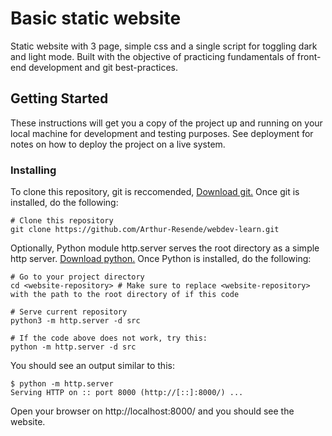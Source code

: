# Basic static website

Static website with 3 page, simple css and a single script for toggling dark and light mode. Built with the objective of practicing fundamentals of front-end development and git best-practices.

## Getting Started

These instructions will get you a copy of the project up and running on your local machine for development and testing purposes. See deployment for notes on how to deploy the project on a live system.

### Installing

To clone this repository, git is reccomended, [Download git.](https://git-scm.com/downloads)
Once git is installed, do the following:

```
# Clone this repository
git clone https://github.com/Arthur-Resende/webdev-learn.git
```

Optionally, Python module http.server serves the root directory as a simple http server. [Download python.](https://www.python.org/downloads/)
Once Python is installed, do the following:
```
# Go to your project directory
cd <website-repository> # Make sure to replace <website-repository> with the path to the root directory of if this code

# Serve current repository
python3 -m http.server -d src

# If the code above does not work, try this:
python -m http.server -d src
```

You should see an output similar to this:

```
$ python -m http.server
Serving HTTP on :: port 8000 (http://[::]:8000/) ...
```

Open your browser on http://localhost:8000/ and you should see the website.

<!-- 
## Running the tests

Explain how to run the automated tests for this system

### Break down into end to end tests

Explain what these tests test and why

```
Give an example
```

### And coding style tests

Explain what these tests test and why

```
Give an example
```

## Deployment

Add additional notes about how to deploy this on a live system

## Built With

* [Dropwizard](http://www.dropwizard.io/1.0.2/docs/) - The web framework used
* [Maven](https://maven.apache.org/) - Dependency Management
* [ROME](https://rometools.github.io/rome/) - Used to generate RSS Feeds

## Contributing

Please read [CONTRIBUTING.md](https://gist.github.com/PurpleBooth/b24679402957c63ec426) for details on our code of conduct, and the process for submitting pull requests to us.

## Versioning

We use [SemVer](http://semver.org/) for versioning. For the versions available, see the [tags on this repository](https://github.com/your/project/tags). 

## Authors

* **Billie Thompson** - *Initial work* - [PurpleBooth](https://github.com/PurpleBooth)

See also the list of [contributors](https://github.com/your/project/contributors) who participated in this project.

## License

This project is licensed under the MIT License - see the [LICENSE.md](LICENSE.md) file for details

## Acknowledgments

* Hat tip to anyone whose code was used
* Inspiration
* etc -->
